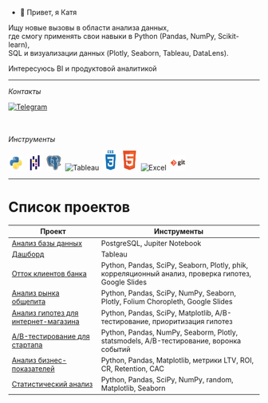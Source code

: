 - 👋 Привет, я Катя 

Ищу новые вызовы в области анализа данных,   
где смогу применять свои навыки в Python (Pandas, NumPy, Scikit-learn),   
SQL и визуализации данных (Plotly, Seaborn, Tableau, DataLens).  

Интересуюсь BI и продуктовой аналитикой   

---

*Контакты*  

<div id="badges">
  <a href="https://t.me/kachanea">
    <img src=https://avatars.mds.yandex.net/i?id=ee220d96aa96df9eb6c0d046e507ee984a077a34-10868190-images-thumbs&n=13 alt="Telegram" width="40"/>
  </a>
</div>  
<br></br>

*Инструменты*  

<div>
  <img src="https://github.com/devicons/devicon/blob/master/icons/python/python-original.svg" title="Python" alt="Python" width="30" height="30"/>&nbsp;
  <img src="https://github.com/devicons/devicon/blob/master/icons/pandas/pandas-original.svg" title="Pandes" alt="Pandas" width="30" height="30"/>&nbsp;
  <img src="https://github.com/devicons/devicon/blob/master/icons/postgresql/postgresql-original.svg" title="SQL" alt="SQL" width="30" height="30"/>&nbsp;
  <img src="https://avatars.mds.yandex.net/i?id=b9705fdaf1bd00a545280399927260f8_l-4432759-images-thumbs&n=13" title="Tableau" alt="Tableau" height="30"/>&nbsp;
  <img src="https://github.com/devicons/devicon/blob/master/icons/css3/css3-plain-wordmark.svg"  title="CSS3" alt="CSS" width="30" height="40"/>&nbsp;
  <img src="https://github.com/devicons/devicon/blob/master/icons/html5/html5-original.svg" title="HTML5" alt="HTML" width="30" height="40"/>&nbsp;
  <img src="https://image.winudf.com/v2/image1/Y29tLm1pY3Jvc29mdC5vZmZpY2UuZXhjZWxfaWNvbl8xNTYwNDE4MjU5XzA5NA/icon.png?w=100&fakeurl=1" title="Excel" alt="Excel" height="30"/>&nbsp;
  <img src="https://github.com/devicons/devicon/blob/master/icons/git/git-original-wordmark.svg" title="Git" **alt="Git" width="30" height="30"/>
</div>  


---

# Список проектов

| Проект  | Инструменты |
| ------------- | ------------- |
| [Анализ базы данных](https://github.com/kachanea/Data-Analytics-Projects/tree/main/%D0%90%D0%BD%D0%B0%D0%BB%D0%B8%D0%B7%20%D0%B1%D0%B0%D0%B7%D1%8B%20%D0%B4%D0%B0%D0%BD%D0%BD%D1%8B%D1%85.%20SQL)  | PostgreSQL, Jupiter Notebook  |
| [Дашборд](https://github.com/kachanea/Data-Analytics-Projects/tree/0b6bf5b1d841447ecd5f0c0742daa24a013cecb0/%D0%94%D0%B0%D1%88%D0%B1%D0%BE%D1%80%D0%B4%20Tableau)  | Tableau  |
| [Отток клиентов банка](https://github.com/kachanea/Data-Analytics-Projects/tree/0b6bf5b1d841447ecd5f0c0742daa24a013cecb0/%D0%9E%D1%82%D1%82%D0%BE%D0%BA%20%D0%BA%D0%BB%D0%B8%D0%B5%D0%BD%D1%82%D0%BE%D0%B2%20%D0%B1%D0%B0%D0%BD%D0%BA%D0%B0)  | Python, Pandas, SciPy, Seaborn, Plotly, phik, корреляционный анализ, проверка гипотез, Google Slides  |
| [Анализ рынка общепита](https://github.com/kachanea/Data-Analytics-Projects/tree/0b6bf5b1d841447ecd5f0c0742daa24a013cecb0/%D0%90%D0%BD%D0%B0%D0%BB%D0%B8%D0%B7%20%D0%B7%D0%B0%D0%B2%D0%B5%D0%B4%D0%B5%D0%BD%D0%B8%D0%B9%20%D0%BE%D0%B1%D1%89%D0%B5%D1%81%D1%82%D0%B2%D0%B5%D0%BD%D0%BD%D0%BE%D0%B3%D0%BE%20%D0%BF%D0%B8%D1%82%D0%B0%D0%BD%D0%B8%D1%8F)  | Python, Pandas, SciPy, NumPy, Seaborn, Plotly, Folium Choropleth, Google Slides  |
| [Анализ гипотез для интернет-магазина](https://github.com/kachanea/Data-Analytics-Projects/tree/0b6bf5b1d841447ecd5f0c0742daa24a013cecb0/%D0%90%D0%BD%D0%B0%D0%BB%D0%B8%D0%B7%20%D0%B3%D0%B8%D0%BF%D0%BE%D1%82%D0%B5%D0%B7%20%D0%B4%D0%BB%D1%8F%20%D0%B8%D0%BD%D1%82%D0%B5%D1%80%D0%BD%D0%B5%D1%82-%D0%BC%D0%B0%D0%B3%D0%B0%D0%B7%D0%B8%D0%BD%D0%B0)  | Python, Pandas, SciPy, Matplotlib, A/B-тестирование, приоритизация гипотез  |
| [A/B-тестирование для стартапа](https://github.com/kachanea/Data-Analytics-Projects/tree/0b6bf5b1d841447ecd5f0c0742daa24a013cecb0/AB%20%D1%82%D0%B5%D1%81%D1%82%D0%B8%D1%80%D0%BE%D0%B2%D0%B0%D0%BD%D0%B8%D0%B5%20%D0%B4%D0%BB%D1%8F%20%D1%81%D1%82%D0%B0%D1%80%D1%82%D0%B0%D0%BF%D0%B0)  | Python, Pandas, NumPy, Seaborm, Plotly, statsmodels, A/B-тестирование, воронка событий  |
| [Анализ бизнес-показателей](https://github.com/kachanea/Data-Analytics-Projects/tree/0b6bf5b1d841447ecd5f0c0742daa24a013cecb0/%D0%90%D0%BD%D0%B0%D0%BB%D0%B8%D0%B7%20%D0%B1%D0%B8%D0%B7%D0%BD%D0%B5%D1%81-%D0%BF%D0%BE%D0%BA%D0%B0%D0%B7%D0%B0%D1%82%D0%B5%D0%BB%D0%B5%D0%B9%20%D0%BF%D1%80%D0%B8%D0%BB%D0%BE%D0%B6%D0%B5%D0%BD%D0%B8%D1%8F)  | Python, Pandas, Matplotlib, метрики LTV, ROI, CR, Retention, CAC  |
| [Статистический анализ](https://github.com/kachanea/Data-Analytics-Projects/tree/0b6bf5b1d841447ecd5f0c0742daa24a013cecb0/%D0%A1%D1%82%D0%B0%D1%82%D0%B8%D1%81%D1%82%D0%B8%D1%87%D0%B5%D1%81%D0%BA%D0%B8%D0%B9%20%D0%B0%D0%BD%D0%B0%D0%BB%D0%B8%D0%B7)  | Python, Pandas, SciPy, NumPy, random, Matplotlib, Seaborn  |

